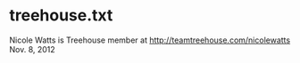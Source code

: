 treehouse.txt
=============

Nicole Watts is Treehouse member at http://teamtreehouse.com/nicolewatts Nov. 8, 2012
